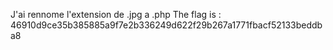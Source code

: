 J'ai rennome l'extension de .jpg a .php
The flag is : 46910d9ce35b385885a9f7e2b336249d622f29b267a1771fbacf52133beddba8
